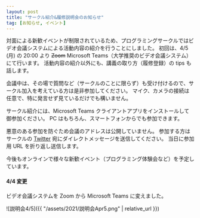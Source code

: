 ```yaml
---
layout: post
title: "サークル紹介&履修説明会のお知らせ"
tag: [お知らせ, イベント]
---
```


対面による新歓イベントが制限されているため、プログラミングサークルではビデオ会議システムによる活動内容の紹介を行うことにしました。
初回は、4/5 (月) の 20:00 より ~~Zoom~~ Microsoft Teams（大学推奨のビデオ会議システム）にて行います。
活動内容の紹介以外にも、講義の取り方（履修登録）の tips も話します。

会議中は、その場で質問など（サークルのことに限らず）も受け付けるので、サークル加入を考えている方は是非参加してください。
マイク、カメラの接続は任意で、特に発言せず見ているだけでも構いません。

サークル紹介には、Microsoft Teams クライアントアプリをインストールして御参加ください。
PC はもちろん、スマートフォンからでも参加できます。

悪意のある参加を防ぐため会議のアドレスは公開していません。
参加する方はサークルの [Twitter](https://twitter.com/prog_g) 宛にダイレクトメッセージを送信してください。
当日に参加用 URL を折り返し送信します。

今後もオンラインで様々な新歓イベント（プログラミング体験会など）を予定しています。

#### 4/4 変更

ビデオ会議システムを Zoom から Microsoft Teams に変えました。

![説明会4/5]({{ "/assets/2021/説明会Apr5.png" | relative_url }})

